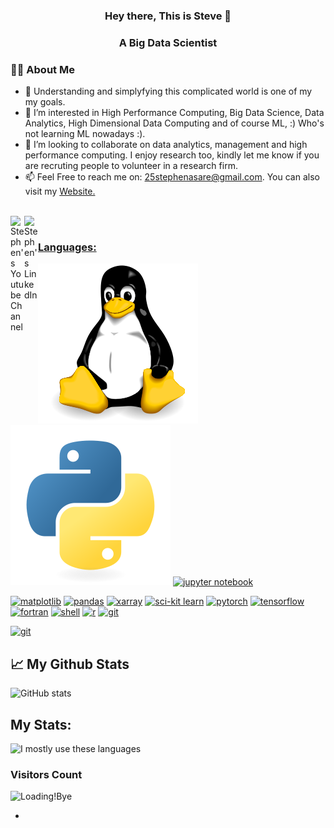 <!--![counter](https://p_RRCgv9m.m.pipedream.net)-->
<h3 align="center">
Hey there, This is Steve 👋
</h3>
<h3 align="center">A Big Data Scientist</h3>

### 👨‍💻 About Me
- 🔭 Understanding and simplyfying this complicated world is one of my my goals.
- 👀 I’m interested in High Performance Computing, Big Data Science, Data Analytics, High Dimensional Data Computing and of course ML, :) Who's not learning ML nowadays :).
- 💞️ I’m looking to collaborate on data analytics, management and high performance computing. I enjoy research too, kindly let me know if you are recruting people to volunteer in a research firm.
- 📫 Feel Free to reach me on: 25stephenasare@gmail.com. You can also visit my <a href="https://stephen-asare.github.io" alt="Website"> Website. 

<br/>
<a href="https://www.youtube.com/channel">
  <img align="left" alt="Stephen's Youtube Channel" width="22px" src="https://cdn.jsdelivr.net/npm/simple-icons@v3/icons/youtube.svg" />
</a>
 <a href="linkedin.com/in/stephen-asare-92a230194">
  <img align="left" alt="Stephen's LinkedIn" width="22px" src="https://cdn.jsdelivr.net/npm/simple-icons@v3/icons/linkedin.svg" />
  
<br/>

### Languages:

[![linux](https://raw.githubusercontent.com/devicons/devicon/master/icons/linux/linux-original.svg)](https://www.linux.org/)
[![python](https://raw.githubusercontent.com/devicons/devicon/master/icons/python/python-original.svg)](https://www.python.org)
[![jupyter notebook](https://cdn.jsdelivr.net/gh/devicons/devicon/icons/jupyter/jupyter-original-wordmark.svg)](#)
<!-- [![numpy](https://www.vectorlogo.zone/logos/numpy/numpy-ar21.svg)](https://www.numpy.org) -->
[![matplotlib](https://upload.wikimedia.org/wikipedia/fr/3/37/Logo_Matplotlib.svg)](https://matplotlib.org/)
[![pandas](https://upload.wikimedia.org/wikipedia/commons/e/ed/Pandas_logo.svg)](https://pandas.pydata.org/)
[![xarray](https://xarray.dev/xarray-datastructure.png)](https://xarray.dev/)
[![sci-kit learn](https://upload.wikimedia.org/wikipedia/commons/0/05/Scikit_learn_logo_small.svg)](https://scikit-learn.org/)
[![pytorch](https://www.vectorlogo.zone/logos/pytorch/pytorch-icon.svg)](https://pytorch.org/)
[![tensorflow](https://www.vectorlogo.zone/logos/tensorflow/tensorflow-icon.svg)](https://www.tensorflow.org/)
[![fortran](https://vectorwiki.com/images/R3kOH__fortran.svg)](https://fortran-lang.org/)
[![shell](https://www.vectorlogo.zone/logos/r-project/r-project-icon.svg)](https://www.gnu.org/software/bash/)
[![r](https://www.vectorlogo.zone/logos/gnu_bash/gnu_bash-icon.svg)](https://www.r-project.org/)
[![git](https://www.vectorlogo.zone/logos/git-scm/git-scm-icon.svg)](https://git-scm.com/)
<!-- [![git](https://www.vectorlogo.zone/logos/github/github-icon.svg)](https://github.com/) -->
[![git](https://upload.wikimedia.org/wikipedia/commons/d/df/ArcGIS_logo.png)](https://www.arcgis.com/)

## 📈 My Github Stats
![GitHub stats](https://github-readme-stats.vercel.app/api?username=stephen-asare&show_icons=true&theme=transparent&rank_icon=github)

## My Stats:
![I mostly use these languages](https://github-readme-stats.vercel.app/api/top-langs/?username=stephen-asare&show_icons=true&theme=transparent&layout=donut)




### Visitors Count
<img align="left" src = "https://profile-counter.glitch.me/25stephen/count.svg" alt ="Loading">

!Bye
- <!---
25Stephen/25Stephen is a ✨ special ✨ repository because its `README.md` (this file) appears on your GitHub profile.
You can click the Preview link to take a look at your changes.
--->
